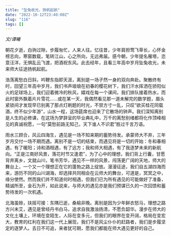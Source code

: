 ```yaml
---
title: "坠兔收光，扬帆起航"
date: "2022-10-12T23:40:00Z"
slug: "116"
tags: []
---
```

*文/谭曦*

朝花夕逝，白驹过隙，步履匆忙，人来人往。忆往昔，少年肩担莺飞草长，心怀金榜志向，寒窗数载，笔转江山，心之所向，无远弗届。感今朝，少年提名雁塔，恣意汪洋，无惧乱云飞渡，把酒祝东风。此去经年，且看三年高中岁月坠兔收光，未来师大征途扬帆起航。

浩荡离愁白日斜，吟鞭东指即天涯，离别是一场孑然一身的双向奔赴。聚散终有时，回望三年高中岁月，我们书声琅琅在初春的樱花树下，我们汗水挥洒在骄阳似火的足球场上，我们迎着微冷的秋风，嬉戏在每一个课间，我们排队接着热水，而此时窗外飘着片片雪花......或在某一天，我偶然看见那一道未解完的数学题，眉头紧锁间才发现早已别离了那点灯刷题的时光，不禁方寸一乱，只叹“欲买桂花同载酒，终不似少年游”，山水一程，这场筵席也迎来了它散场的钟声。我们深知离别是人生的必修课，在这场为梦辞呈的毕业典礼中，万千的离愁别绪都将化作顶峰相见的真诚祝愿，一句“莫愁前路无知己，天下谁人不识君”胜过千言万语。

雨水三顾合，风云四海生，遇见是一场不知来期的蓄势待发。承蒙师大不弃，三年岁月交付一场不期而遇。离别不是一切的结束，而遇见将是一切的开始：冬和春相遇，有了暖阳；诗和酒相遇，有了远方；我和师大相遇，有了我逐梦未来的新航向。“正是江南好风景，落花时节又逢君”，为了心中的理想，我们背上行囊，甘愿背井离乡，文就山川，笔书芳华，遇见不一样的风景，闯荡更广阔的天地，师大的舞台上，一个又一个理想正在它的蓬勃之路上绽放。漫漫征途，我们自五湖四海而来，游历不同的山川湖海，却选择共同相会在云师大的舞台，可道是，冥冥之中，缘分使然。然而我们并不知道何时相遇，但我们已为所有遇见的可能做好了准备，精诚所至，金石为开，如此说来，与师大的遇见亦是我们预谋已久的一次回馈和蓄势待发的一次机遇。

北海虽赊，扶摇可接：东隅已逝，桑榆非晚。离别是因为少年鲜衣怒马，理想之路方兴未艾，遇见是曾经丹书白马，追求自我激浊扬清，不愿负韶华。漫步在师大的文化土壤上，环境在变陌生，人际在变多元，但我们的眼界在变开阔，格局在变宏大，教育的红利在我们这一代上展现，我们不是风尘仆仆的赶路者，我们是步履坚定的逐梦人。去日不可追，来者犹可期，愿我们都能在师大遇见更好的自己。
